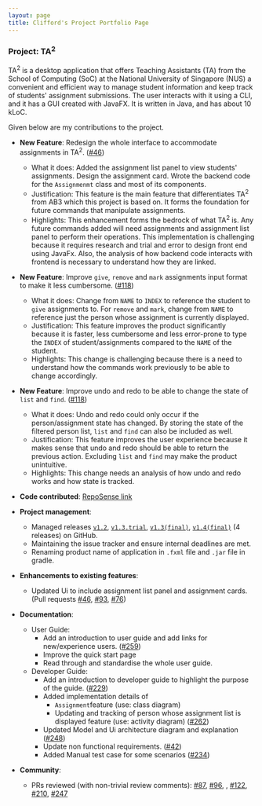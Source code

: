 ```yaml
---
layout: page
title: Clifford's Project Portfolio Page
---
```


### Project: TA<sup>2</sup>

TA<sup>2</sup> is a desktop application that offers Teaching Assistants (TA) from the School of Computing (SoC) at the National University of Singapore (NUS) a convenient and efficient way to manage student information and keep track of students' assignment submissions. The user interacts with it using a CLI, and it has a GUI created with JavaFX. It is written in Java, and has about 10 kLoC.

Given below are my contributions to the project.

* **New Feature**: Redesign the whole interface to accommodate assignments in TA<sup>2</sup>. ([\#46](https://github.com/AY2122S1-CS2103T-T13-2/tp/pull/46))
  * What it does: Added the assignment list panel to view students' assignments. Design the assignment card. Wrote the backend code for the `Assignmenmt` class and most of its components.
  * Justification: This feature is the main feature that differentiates TA<sup>2</sup> from AB3 which this project is based on. It forms the foundation for future commands that manipulate assignments.
  * Highlights: This enhancement forms the bedrock of what TA<sup>2</sup> is. Any future commands added will need assignments and assignment list panel to perform their operations. This implementation is challenging because it requires research and trial and error to design front end using JavaFx.  Also, the analysis of how backend code interacts with frontend is necessary to understand how they are linked.

* **New Feature**: Improve `give`, `remove` and `mark` assignments input format to make it less cumbersome. ([\#118](https://github.com/AY2122S1-CS2103T-T13-2/tp/pull/118))
  * What it does: Change from `NAME` to `INDEX` to reference the student to `give` assignments to. For `remove` and `mark`, change from `NAME` to reference just the person whose assignment is currently displayed.
  * Justification: This feature improves the product significantly because it is faster, less cumbersome and less error-prone  to type the `INDEX` of student/assignments compared to the `NAME` of the student.
  * Highlights: This change is challenging because there is a need to understand how the commands work previously to be able to  change accordingly.

* **New Feature**: Improve undo and redo to be able to change the state of `list` and `find`. ([\#118](https://github.com/AY2122S1-CS2103T-T13-2/tp/pull/118))
  * What it does: Undo and redo could only occur if the person/assignment state has changed. By storing the state of the filtered person list, `list` and `find` can also be included as well.
  * Justification: This feature improves the user experience because it makes sense that undo and redo should be able to return the previous action. Excluding `list` and `find` may make the product unintuitive.
  * Highlights: This change needs an analysis of how undo and redo works and how state is tracked.

* **Code contributed**: [RepoSense link](https://nus-cs2103-ay2122s1.github.io/tp-dashboard/?search=droffilc13&sort=groupTitle&sortWithin=title&timeframe=commit&mergegroup=&groupSelect=groupByRepos&breakdown=true&checkedFileTypes=docs~functional-code~test-code~other&since=2021-09-17&tabOpen=true&tabType=authorship&tabAuthor=Droffilc13&tabRepo=AY2122S1-CS2103T-T13-2%2Ftp%5Bmaster%5D&authorshipIsMergeGroup=false&authorshipFileTypes=docs~functional-code~test-code~other&authorshipIsBinaryFileTypeChecked=false)

* **Project management**:
  * Managed releases [`v1.2`](https://github.com/AY2122S1-CS2103T-T13-2/tp/releases/tag/untagged-201b35d412632ea069df), [`v1.3.trial`](https://github.com/AY2122S1-CS2103T-T13-2/tp/releases/tag/v1.3.trial), [`v1.3(final)`](https://github.com/AY2122S1-CS2103T-T13-2/tp/releases/tag/v1.3(final)), [`v1.4(final)`](https://github.com/AY2122S1-CS2103T-T13-2/tp/releases/tag/v1.4) (4 releases) on GitHub. 
  * Maintaining the issue tracker and ensure internal deadlines are met.
  * Renaming product name of application in `.fxml` file and `.jar` file in gradle.

* **Enhancements to existing features**:
  * Updated Ui to include assignment list panel and assignment cards. (Pull requests [\#46](https://github.com/AY2122S1-CS2103T-T13-2/tp/pull/46), [\#93](https://github.com/AY2122S1-CS2103T-T13-2/tp/pull/93), [\#76](https://github.com/AY2122S1-CS2103T-T13-2/tp/pull/76))

* **Documentation**:
  * User Guide:
    * Add an introduction to user guide and add links for new/experience users. ([\#259](https://github.com/AY2122S1-CS2103T-T13-2/tp/pull/259))
    * Improve the quick start page 
    * Read through and standardise the whole user guide.
  * Developer Guide:
    * Add an introduction to developer guide to highlight the purpose of the guide. ([\#229](https://github.com/AY2122S1-CS2103T-T13-2/tp/pull/229))
    * Added implementation details of 
      * `Assignment`feature (use: class diagram)
      *  Updating and tracking of person whose assignment list is displayed feature (use: activity diagram) ([\#262](https://github.com/AY2122S1-CS2103T-T13-2/tp/pull/262))
    * Updated Model and Ui architecture diagram and explanation ([\#248](https://github.com/AY2122S1-CS2103T-T13-2/tp/pull/248))
    * Update non functional requirements. ([\#42](https://github.com/AY2122S1-CS2103T-T13-2/tp/pull/42))
    * Added Manual test case for some scenarios ([\#234](https://github.com/AY2122S1-CS2103T-T13-2/tp/pull/234/files))

* **Community**:
  * PRs reviewed (with non-trivial review comments): [\#87](https://github.com/AY2122S1-CS2103T-T13-2/tp/pull/87), [\#96](https://github.com/AY2122S1-CS2103T-T13-2/tp/pull/96), , [\#122](https://github.com/AY2122S1-CS2103T-T13-2/tp/pull/122), [\#210](https://github.com/AY2122S1-CS2103T-T13-2/tp/pull/210), [\#247](https://github.com/AY2122S1-CS2103T-T13-2/tp/pull/247)


